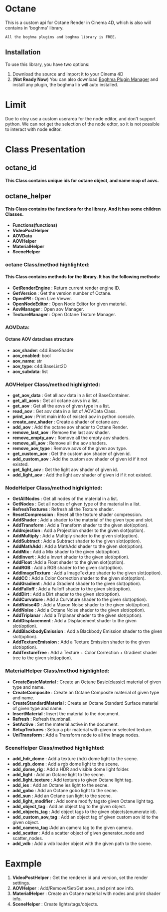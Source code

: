 # Octane
This is a custom api for Octane Render in Cinema 4D, which is also wiil contains in 'boghma' library.
```
All the boghma plugins and boghma library is FREE.
```
## Installation
To use this library, you have two options:
1. Download the source and import it to your Cinema 4D
2. (**Not Ready Now**) You can also download [Boghma Plugin Manager](https://www.boghma.com/) and install any plugin, the boghma lib will auto installed.


# Limit
Due to otoy use a custom userarea for the node editor, and don't support python. We can not get the selection of the node edtor, so it is not possible to interact with node editor. 

# Class Presentation

## octane_id
#### This Class contains unique ids for octane object, and name map of aovs.

## octane_helper
#### This Class contains the functions for the library. And it has some children Classes.
- __Functions(functions)__
- __VideoPostHelper__
- __AOVData__
- __AOVHelper__
- __MaterialHelper__
- __SceneHelper__

### octane Class/method highlighted:
#### This Class contains methods for the library. It has the following methods:

  - __GetRenderEngine__ : Return current render engine ID.
  - __GetVersion__ : Get the version number of Octane.
  - __OpenIPR__ : Open Live Viewer.
  - __OpenNodeEditor__ : Open Node Editor for given material.
  - __AovManager__ : Open aov Manager.
  - __TextureManager__ : Open Octane Texture Manager.


### AOVData:
    
#### Octane AOV dataclass structure

- __aov_shader__: c4d.BaseShader
- __aov_enabled__: bool
- __aov_name__: str
- __aov_type__: c4d.BaseList2D
- __aov_subdata__: list

### AOVHelper Class/method highlighted:

  - __get_aov_data__ : Get all aov data in a list of BaseContainer.
  - __get_all_aovs__ : Get all octane aovs in a list.
  - __get_aov__ : Get all the aovs of given type in a list.
  - __read_aov__ : Get aov data in a list of AOVData Class.
  - __print_aov__ : Print main info of existed aov in python console.
  - __create_aov_shader__ : Create a shader of octane aov.
  - __add_aov__ : Add the octane aov shader to Octane Render.
  - __remove_last_aov__ : Remove the last aov shader.
  - __remove_empty_aov__ : Romove all the empty aov shaders.
  - __remove_all_aov__ : Remove all the aov shaders.
  - __remove_aov_type__ : Remove aovs of the given aov type.
  - __get_custom_aov__ : Get the custom aov shader of given id.
  - __add_custom_aov__ : Add the custom aov shader of given id if it not existed.
  - __get_light_aov__ : Get the light aov shader of given id.
  - __add_light_aov__ : Add the light aov shader of given id if it not existed.

### NodeHelper Class/method highlighted:

  - __GetAllNodes__ : Get all nodes of the material in a list.
  - __GetNodes__ : Get all nodes of given type of the material in a list.
  - __RefreshTextures__ : Refresh all the Texture shader.
  - __ResetCompression__ : Reset all the texture shader compression.
  - __AddShader__ : Add a shader to the material of the given type and slot.
  - __AddTransform__ : Add a Transform shader to the given slot(option).
  - __Addrojection__ : Add a Projection shader to the given slot(option).
  - __AddMultiply__ : Add a Multiply shader to the given slot(option).
  - __AddSubtract__ : Add a Subtract shader to the given slot(option).
  - __AddMathAdd__ : Add a MathAdd shader to the given slot(option).
  - __AddMix__ : Add a Mix shader to the given slot(option).
  - __AddInvert__ : Add a Invert shader to the given slot(option).
  - __AddFloat__ :Add a Float shader to the given slot(option).
  - __AddRGB__ : Add a RGB shader to the given slot(option).
  - __AddImageTexture__ : Add a ImageTexture shader to the given slot(option).
  - __AddCC__ : Add a Color Correction shader to the given slot(option).
  - __AddGradient__ : Add a Gradient shader to the given slot(option).
  - __AddFalloff__ : Add a Falloff shader to the given slot(option).
  - __AddDirt__ : Add a Dirt shader to the given slot(option).
  - __AddCurvature__ : Add a Curvature shader to the given slot(option).
  - __AddNoise4D__ : Add a Maxon Noise shader to the given slot(option).
  - __AddNoise__ : Add a Octane Noise shader to the given slot(option).
  - __AddTriplanar__ : Add a Triplanar shader to the given slot(option).
  - __AddDisplacement__ : Add a Displacement shader to the given slot(option).
  - __AddBlackbodyEmission__ : Add a Blackbody Emission shader to the given slot(option).
  - __AddTextureEmission__ : Add a Texture Emission shader to the given slot(option).
  - __AddTextureTree__ : Add a Texture + Color Correction + Gradient shader tree to the given slot(option).

### MaterialHelper Class/method highlighted:

  - __CreateBasicMaterial__ : Create an Octane Basic(classic) material of given type and name.
  - __CreateComposite__ : Create an Octane Composite material of given type and name.
  - __CreateStandardMaterial__ : Create an Octane Standard Surface material of given type and name.
  - __InsertMaterial__ : Insert the material to the document.
  - __Refresh__ : Refresh thumbnail.
  - __SetActive__ : Set the material active in the document.
  - __SetupTextures__ : Setup a pbr material with given or selected texture.
  - __UniTransform__ : Add a Transform node to all the Image nodes.

### SceneHelper Class/method highlighted:

  - __add_hdr_dome__ : Add a texture (hdr) dome light to the scene.
  - __add_rgb_dome__ : Add a rgb dome light to the scene.
  - __add_dome_rig__ : Add a HDR and visible dome light folder.
  - __add_light__ : Add an Octane light to the secne.
  - __add_light_texture__ : Add textures to given Octane light tag.
  - __add_ies__ : Add an Octane ies light to the secne.
  - __add_gobo__ : Add an Octane gobo light to the secne.
  - __add_sun__ : Add an Octane sun light to the secne.
  - __add_light_modifier__ : Add some modify tagsto given Octane light tag.
  - __add_object_tag__ : Add an object tag to the given object.
  - __add_objects_tag__ : Add object tags to the given objects(enumerate id).
  - __add_custom_aov_tag__ : Add an object tag of given custom aov id to the given object.
  - __add_camera_tag__ :Add an camera tag to the given camera.
  - __add_scatter__ : Add a scatter object of given generator_node and scatter_nodes.
  - __add_vdb__ : Add a vdb loader object with the given path to the scene.

# Eaxmple
1. __VideoPostHelper__ : Get the renderer id and version, set the render settings.
2. __AOVHelper__ : Add/Remove/Set/Get aovs, and print aov info.
3. __MaterialHelper__ : Create an Octane material with nodes and print shader info.
4. __SceneHelper__ : Create lights/tags/objects.



